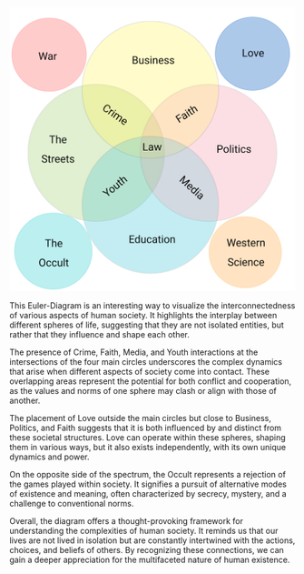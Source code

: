 ![](https://github.com/Az-Net/Proposals/blob/main/Culture/Untitled1_20231116042928.png)

This Euler-Diagram is an interesting way to visualize the interconnectedness of various aspects of human society. It highlights the interplay between different spheres of life, suggesting that they are not isolated entities, but rather that they influence and shape each other.

The presence of Crime, Faith, Media, and Youth interactions at the intersections of the four main circles underscores the complex dynamics that arise when different aspects of society come into contact. These overlapping areas represent the potential for both conflict and cooperation, as the values and norms of one sphere may clash or align with those of another.

The placement of Love outside the main circles but close to Business, Politics, and Faith suggests that it is both influenced by and distinct from these societal structures. Love can operate within these spheres, shaping them in various ways, but it also exists independently, with its own unique dynamics and power.

On the opposite side of the spectrum, the Occult represents a rejection of the games played within society. It signifies a pursuit of alternative modes of existence and meaning, often characterized by secrecy, mystery, and a challenge to conventional norms.

Overall, the diagram offers a thought-provoking framework for understanding the complexities of human society. It reminds us that our lives are not lived in isolation but are constantly intertwined with the actions, choices, and beliefs of others. By recognizing these connections, we can gain a deeper appreciation for the multifaceted nature of human existence.
